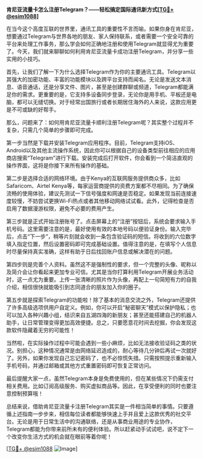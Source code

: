 **肯尼亚流量卡怎么注册Telegram？——轻松搞定国际通讯新方式[[TG💪+ @esim1088](https://t.me/s/esim1088)]**

在当今这个高度互联的世界里，通讯工具的重要性不言而喻。如果你身在肯尼亚，想要通过Telegram与世界各地的朋友、家人保持联系，或者需要一个安全可靠的平台来处理工作事务，那么学会如何正确地注册和使用Telegram就显得尤为重要了。今天，我们就来聊聊如何利用肯尼亚流量卡成功注册Telegram，并分享一些实用的小技巧。

首先，让我们了解一下为什么选择Telegram作为你的主要通讯工具。Telegram以其强大的加密功能、丰富的功能模块以及跨平台支持而闻名。无论是发送文本消息、语音通话，还是分享文件、图片，甚至是创建群聊或频道，Telegram都能满足你的需求。更重要的是，它支持多设备同步登录，无论你是用手机、平板还是电脑，都可以无缝切换。对于经常出国旅行或者长期居住海外的人来说，这款应用更是不可或缺的好帮手。

那么，问题来了：如何用肯尼亚流量卡顺利注册Telegram呢？其实整个过程并不复杂，只需几个简单的步骤即可完成。

第一步当然是下载并安装Telegram应用程序。目前，Telegram支持iOS、Android以及其他主流操作系统，因此你可以根据自己的设备类型前往相应的应用商店搜索“Telegram”进行下载。安装完成后打开软件，你会看到一个简洁直观的操作界面，这将是你接下来所有操作的基础。

第二步是选择合适的网络环境。由于Kenya的互联网服务提供商众多，比如Safaricom、Airtel Kenya等，每家运营商提供的资费方案都不尽相同。为了确保流畅的使用体验，建议先测试一下信号强度和网速是否稳定。如果发现当前连接速度较慢，不妨尝试更换Wi-Fi热点或者其他移动网络试试看。此外，记得检查是否启用了数据漫游权限，避免不必要的费用产生。

第三步就是正式开始注册账号了。点击屏幕上的“注册”按钮后，系统会要求输入手机号码。这里需要注意的是，最好使用有效的本地号码以便验证身份。输入完毕后，点击“下一步”，稍等片刻就会收到一条包含验证码的短信。将收到的六位数字填入指定位置，然后设置密码即可完成基础设置。值得注意的是，在填写个人信息时尽量保持真实准确，这样有助于日后找回账户信息或解决潜在的问题。

第四步则是完善个人资料。虽然这不是强制性的要求，但一个完整的头像、昵称以及简介会让你看起来更加专业可信。尤其是当你打算利用Telegram开展业务活动时，这一点尤为重要。上传一张清晰的照片作为头像，再配上一句简短有力的自我介绍，相信很快就能吸引到志同道合的朋友加入你的圈子。

第五步就是探索Telegram的功能啦！除了基本的消息交流之外，Telegram还提供了许多高级选项供用户自定义。例如，你可以开启“秘密聊天”模式以保护隐私；也可以加入各种兴趣小组，结识来自五湖四海的新朋友；甚至还能搭建自己的机器人助手，让日常管理变得更加高效便捷。总之，只要愿意花时间去挖掘，你会发现这款软件隐藏着无穷的可能性！

当然啦，在实际操作过程中可能会遇到一些小麻烦，比如无法接收验证码之类的状况。别担心，这种情况通常是由网络延迟造成的，耐心等待几分钟后再试一次就好了。另外，如果你发现自己忘记密码了，也不必惊慌失措。只需按照提示重新输入手机号码，并通过邮箱或其他方式重置密码即可恢复正常访问。

最后提醒大家一点，虽然Telegram本身是免费使用的，但在某些情况下仍需支付相关费用。比如订阅高级服务、购买虚拟商品等。因此，在享受便利的同时也要注意控制预算哦！

总结来说，借助肯尼亚流量卡注册Telegram其实是一件相当简单的事情。只要遵循上述指南一步步来，相信每位读者都能够快速上手并且爱上这款优秀的社交平台。无论是用于日常生活中的沟通联络，还是从事商业用途的专业协作，Telegram都能为你带来前所未有的便利体验。所以赶紧动手试试吧，说不定下一个改变你生活方式的机会就在眼前等着你呢！

[[TG💪+ @esim1088](https://t.me/s/esim1088) ![Image](https://i.postimg.cc/4NQfJmqS/Snipaste-2025-05-13-00-14-12.png)]